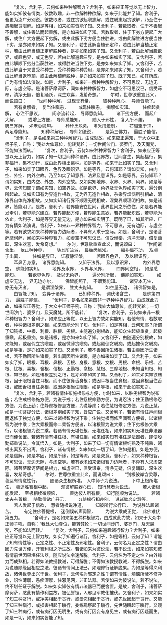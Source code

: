 <!-- { "loadSidebar": true } -->
　　“复次，舍利子，云何如来种种解智力？舍利子，如来应正等觉以无上智力，能如实知彼有情类，彼数取趣，非一欲解种种欲解，如来于此能并了知。舍利子，吾更为汝广分别说。彼数取者，或住贪欲起瞋恚解，或住瞋恚起贪欲解，乃至住于愚痴起贪瞋解。如是等相，如来如实皆能了知。又舍利子，若数取者，住于不善起不善解，或住善法而起善解，是亦如来如实了知。若数取者，住于下劣方便起广大解，或住广大方便起下劣解，或由此解下劣方便当住胜进，或由此解胜进方便当住下劣，是亦如来如实了知。又舍利子，若由此解当植邪定种，若由此解当植正定种，若由此解当植正定解脱种者，是亦如来如实了知。又舍利子，若由此解当趣欲界，或趣色界，或无色界，若由此解遍趣三界，是亦如来如实了知。又舍利子，若由此解顺下劣分当获胜进，或得胜进当住下劣，是亦如来如实了知。又舍利子，若由此解当于来世受种种生，受种种类种种受用，是亦如来如实了知。又舍利子，若由此解当退堕顶，或由此解植解脱种，是亦如来如实了知。既了知已，如其所应，广为有情如法演说。如是，舍利子，如来非一解种种解智力，不可思议，无边无际，与虚空等。是诸菩萨摩诃萨，闻如来种种解智力，如虚空不可思议已，信受谛奉，清净无疑，倍复踊跃，深生欢喜，发希奇想。”
　　尔时，世尊欲重宣此义，而说颂曰：
　　“世间种种解，　过现无有量，
　　彼种种解心，　导师皆能了。
　　若有贪解者，　复当住瞋恚，
　　或现住瞋恚，　痴解如实知。
　　住痴起贪解，　心注不思议，
　　间杂流转起，　导师悉能知。
　　诸下劣方便，　而起广大解，
　　或增上方便，　导师悉能知。
　　随入于邪性，　复入所不趣，
　　解脱三界解，　如来悉能知。
　　种种生及类，　诸受用差别，
　　若退堕于顶，　两足尊能知。
　　知种种解已，　导师如法说，
　　是第三佛力，　最胜子能信。
　　“舍利子，是名如来第三种种解智力。由成就故，如来应正遍知，于大众中正师子吼，自称：‘我处大仙尊位，能转梵轮；一切世间沙门、婆罗门，及天魔梵，不能如法而转。’
　　“复次，舍利子，云何如来种种界智力？舍利子，如来应正等觉以无上智力，如实了知一切世间种种诸界。由此界故，世间含生，集起福行，集非福行，集不动行，或由此界植出离种。如是等界，如来于此如实了知。又舍利子，如来如实了知眼界、色界及眼识界。如是等界，云何知耶？谓如实知，由内空、外空、内外空故。乃至如实了知意界、法界及意识界。如是等界，云何知耶？谓如实知，由内空、外空、内外空故。又如实知地界、水界、火界、风界。如是等界，云何知耶？谓如实知，如空界故。如是欲界、色界及无色界如实了知，遍分别所起故。又如实知有为界造作相故，无为界无造作相故，杂染界烦恼所引相故，清净界自体光净相故。又如实知诸行界不顺理无明相故，涅槃界顺理明相故。如是诸界，皆能明了。是故，舍利子，若界能安立世间，此界世间之所依住，如是若界能发牵引，若界能兴建立，若界能起方便，若界能生意欲，若界能起炽然，若界能为依止。舍利子，如是等界无量无边，是亦如来如实明了。既明了已，如其所应，广为有情如法演说。舍利子，如来非一界种种界智力，不可思议，无有边际，与虚空等。若有欲求如来种种界智力边际者，不异有人求于空际。如是，舍利子，是诸菩萨摩诃萨，闻如来种种界智力，如虚空不可思议已，信受谛奉，清净无疑，倍复踊跃，深生欢喜，发希奇想。”
　　尔时，世尊欲重宣此义，而说颂曰：
　　“世间诸含生，　依止种种界，
　　随其所流转，　最胜悉能知。
　　福非福不动，　及顺于出离，
　　住如是界已，　证寂静涅槃。
　　若眼界色界，　及以眼识界，
　　耳鼻舌身意，　诸界悉能知。
　　又知于法界，　及以意识界，
　　内外界悉空，　佛能如实知。
　　地界及水界，　火界与风界，
　　四界同空相，　如是悉能知。
　　若欲界色界，　及以无色界，
　　遍分别所起，　佛能如实知。
　　如虚空无边，　界无边亦尔，
　　佛皆能照了，　不谓我能知。
　　诸界本无生，　亦无有灭者，
　　是谓涅槃界，　胜丈夫能知。
　　如空量无边，　诸佛智如是，
　　由智能了知，　变异于诸界。
　　已知种种界，　调伏诸含生，
　　是佛第四力，　最胜子能信。
　　“舍利子，是名如来第四非一界种种界智力。由成就此力故，如来应正等觉，于大众中正师子吼，自称：‘我处大仙尊位，能转梵轮；一切世间沙门、婆罗门，及天魔梵，所不能转。’
　　“复次，舍利子，云何如来非一根种种根智力？舍利子，如来应正等觉，以无上智力故如实能知，若他有情、若数取者，种种诸根差别之相，如来皆能分别了知。舍利子，如是等相，云何知耶？所谓了知钝根、中根、利根、胜根、劣根。由随遍分别根故，能知众生起极重贪，起极重瞋，起极重痴。如是诸根，是亦如来如实了知。又舍利子，由随遍分别根故，如来能知，或起假立贪瞋痴，或起微薄贪瞋痴，或起颠倒贪瞋痴，或起摧伏贪瞋痴。如是等相，是亦如来如实了知。又舍利子，若不善因所生诸根，若由善因所生诸根，若不勤因所生诸根，若出离因所生诸根，是亦如来如实了知。又舍利子，如来如实了知，眼根、耳根、鼻根、舌根、身根、意根、女根、男根、命根、乐根、苦根、忧根、喜根、舍根、信根、正勤根、念根、慧根、三摩地根、未知当知根、知根、知已根。如是诸根差别之相，是亦如来如实了知。又舍利子，如来如实知彼诸根，因于眼根当住耳根，而不住彼鼻舌身根；或因耳根当住鼻根，或因鼻根当住舌根，或因舌根当住身根，或因身根当住眼根。如是等根，如来于此如实知之。
　　“复次，舍利子，若诸有情住布施根修戒方便，尔时如来，以胜劣根智为说布施；若住戒根修施方便，为说于戒；若住忍根修勤方便，为说忍法；住正勤根修忍方便，为说正勤；住静虑根修慧方便，为说静虑；若住慧根修定方便，为说正慧。如是一切菩提分法，诸根差别如实了知，皆应广说。又舍利子，若诸有情住声闻根而返修于独觉方便，如来以诸根智为说下乘；住独觉根而修声闻智方便者，以诸根智为说中乘；住大乘根而修二乘智方便者，以诸根智为说大乘；住下劣根修大乘行，以诸根智为说二乘。若诸有情无堪任根、无堪任相，如来如实知无堪任非法器已而便舍置。若诸有情有堪任根、有堪任相，如来如实知有堪任是法器者，即便殷勤郑重说法，令其悟入。如是，舍利子，如来了知一切有情诸根纯熟及不纯熟，诸根出离及不出离。舍利子，诸有情根，如来如实一切了知，住如是相，如是方便，如是信解，如是本因，如是所缘，如是等流，如是究竟。舍利子，如来种种根智，不可思议，无边无际，与虚空等。若有欲求如来诸根智力边际者，不异有人求虚空际。诸菩萨摩诃萨闻是根力，如虚空已，信受谛奉，清净无疑，倍复踊跃，深生欢喜，发希奇想。”
　　尔时，世尊欲重宣此义，而说颂曰：
　　“到根彼岸含灵尊，　善达有情意性行，
　　随诸众生根所堪，　人中师子为说法。
　　下中上根所堪任，　善逝胜智根中起，
　　观彼解脱器心已，　知行慧者为说法。
　　若人诸根能发起，　至极相续微烦恼，
　　善达彼人所有根，　知行随顺为说法。
　　若诸丈夫有善根，　随勤信欲广开示，
　　又随根行相差别，　说诸胜义定慧等。
　　若人发起于信欲，　慧者随根说净道，
　　知彼所行众行已，　为说胜法超诸苦。
　　有定住佛菩提根，　迷倒误转声闻智，
　　为说大乘成正觉，　此佛难伏第五力。
　　“舍利子，是名如来第五种种根智力。由成就此力故，如来于大众中正师子吼，自称：‘我处大仙尊位，能转梵轮；一切世间沙门、婆罗门，及天魔梵，不能如法而转。’
　　“复次，舍利子，云何如来遍趣诸行智力？舍利子，如来应正等觉以无上智力故，如实了知遍行诸行。舍利子，如是等相，云何了知？谓能了知有情性等，正定之性、不正定性及邪定性。舍利子，云何名为正定之性？谓由因力先世方便，开智利根之所生故。若诸如来为彼说法，若不说法，如来如实知彼有情前世因果堪任法器，随应说法令速解脱。舍利子，云何名为不定之性？由外缘力而成熟相。若得如法教授教诫，可得解脱；不得如法教授教诫，不得解脱。如来为说随顺缘因相应之法，彼诸有情闻正法已，如理修行证解脱果。为如是等得义利故，诸佛世尊出兴于世。舍利子，云何名为邪定之性？谓有情性，烦恼所蔽不修净业，识性薄弱，愚痴深厚，住邪见网，非正法器。若使如来为彼说法，若不说法，终不堪任证于解脱。如来如实知彼有情非法器已而便舍置。是故，舍利子，诸菩萨摩诃萨，愍此有情作利益故，被弘誓铠，入邪见军教化摧伏。又舍利子，如来如实了知三种贪行，或净美相起于贪行，或爱恋相起于贪行，或先世因起于贪行。又能了知三种瞋行，或损害相起于瞋行，委练观察起于瞋行，先世随眠起于瞋行。又观了知三种痴行，或有痴行因无明生，或有痴行因妄有身见生，或有痴行因疑而生。如是一切，如来如实皆能了知。
